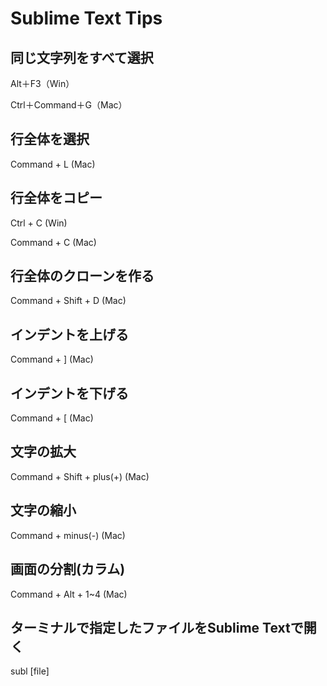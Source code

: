 # Sublime Text Tips

## 同じ文字列をすべて選択
Alt＋F3（Win）

Ctrl＋Command＋G（Mac）

## 行全体を選択

Command + L (Mac)

## 行全体をコピー
Ctrl + C (Win)

Command + C (Mac)

## 行全体のクローンを作る

Command + Shift + D (Mac)

## インデントを上げる

Command + ] (Mac)

## インデントを下げる

Command + [ (Mac)

## 文字の拡大

Command + Shift + plus(+) (Mac)

## 文字の縮小

Command + minus(-) (Mac)

## 画面の分割(カラム)

Command + Alt + 1~4 (Mac)

## ターミナルで指定したファイルをSublime Textで開く

subl [file]
